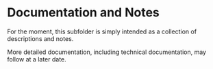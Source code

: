 # Documentation and Notes

For the moment, this subfolder is simply intended as a collection of descriptions and notes.

More detailed documentation, including technical documentation, may follow at a later date.